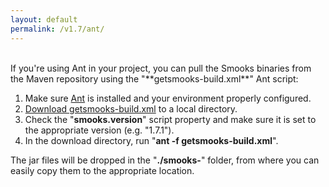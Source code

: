 ```yaml
---
layout: default
permalink: /v1.7/ant/
---
```

<br/>
If you're using Ant in your project, you can pull the Smooks binaries from the Maven repository using the "**getsmooks-build.xml**" Ant script:

1. Make sure [Ant](https://ant.apache.org/) is installed and your environment properly configured.
2. [Download getsmooks-build.xml](https://github.com/smooks/smooks-distro/blob/master/utils/getsmooks-build.xml) to a local directory.
3. Check the "**smooks.version**" script property and make sure it is set to the appropriate version (e.g. "1.7.1").
4. In the download directory, run "**ant -f getsmooks-build.xml**".


The jar files will be dropped in the "**./smooks-<timestamp>**" folder, from where you can easily copy them to the appropriate location. 